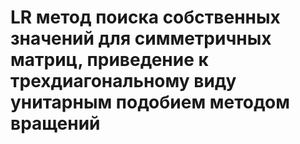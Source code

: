 # LR метод поиска собственных значений для симметричных матриц, приведение к трехдиагональному виду унитарным подобием методом вращений
